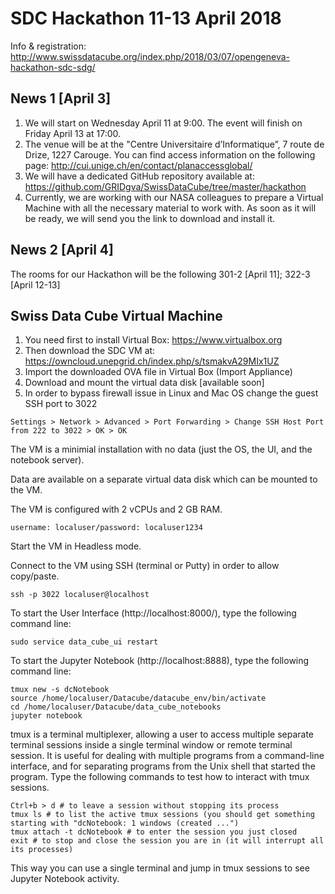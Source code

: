 # SDC Hackathon 11-13 April 2018
Info & registration: http://www.swissdatacube.org/index.php/2018/03/07/opengeneva-hackathon-sdc-sdg/

## News 1 [April 3]
1. We will start on Wednesday April 11 at 9:00. The event will finish on Friday April 13 at 17:00.
2. The venue will be at the "Centre Universitaire d’Informatique”, 7 route de Drize, 1227 Carouge. You can find access information on the following page: http://cui.unige.ch/en/contact/planaccessglobal/
3. We will have a dedicated GitHub repository available at: https://github.com/GRIDgva/SwissDataCube/tree/master/hackathon
4. Currently, we are working with our NASA colleagues to prepare a Virtual Machine with all the necessary material to work with. As soon as it will be ready, we will send you the link to download and install it.

## News 2 [April 4]
The rooms for our Hackathon will be the following 301-2 [April 11]; 322-3 [April 12-13]

## Swiss Data Cube Virtual Machine
1. You need first to install Virtual Box: https://www.virtualbox.org
2. Then download the SDC VM at: https://owncloud.unepgrid.ch/index.php/s/tsmakvA29MIx1UZ
3. Import the downloaded OVA file in Virtual Box (Import Appliance)
4. Download and mount the virtual data disk [available soon]
5. In order to bypass firewall issue in Linux and Mac OS change the guest SSH port to 3022
```
Settings > Network > Advanced > Port Forwarding > Change SSH Host Port from 222 to 3022 > OK > OK
```

The VM is a minimial installation with no data (just the OS, the UI, and the notebook server).

Data are available on a separate virtual data disk which can be mounted to the VM.

The VM is configured with 2 vCPUs and 2 GB RAM.
```
username: localuser/password: localuser1234
```
Start the VM in Headless mode.

Connect to the VM using SSH (terminal or Putty) in order to allow copy/paste.
```
ssh -p 3022 localuser@localhost
```

To start the User Interface (http://localhost:8000/), type the following command line:
```
sudo service data_cube_ui restart 
```
To start the Jupyter Notebook (http://localhost:8888), type the following command line:
```
tmux new -s dcNotebook
source /home/localuser/Datacube/datacube_env/bin/activate
cd /home/localuser/Datacube/data_cube_notebooks
jupyter notebook
```
tmux is a terminal multiplexer, allowing a user to access multiple separate terminal sessions inside a single terminal window or remote terminal session. It is useful for dealing with multiple programs from a command-line interface, and for separating programs from the Unix shell that started the program.
Type the following commands to test how to interact with tmux sessions.
```
Ctrl+b > d # to leave a session without stopping its process
tmux ls # to list the active tmux sessions (you should get something starting with "dcNotebook: 1 windows (created ...")
tmux attach -t dcNotebook # to enter the session you just closed
exit # to stop and close the session you are in (it will interrupt all its processes)
```
This way you can use a single terminal and jump in tmux sessions to see Jupyter Notebook activity.
